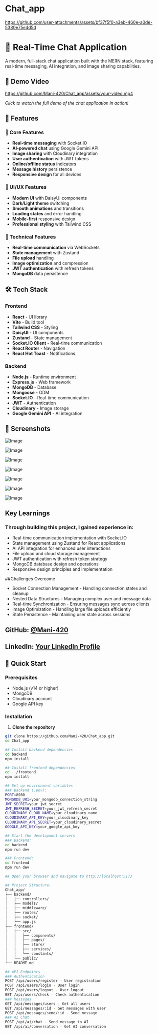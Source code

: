 ﻿# Chat_app

https://github.com/user-attachments/assets/bf37f5f0-a3eb-460e-a0de-5380e75e4d5d

# 💬 Real-Time Chat Application

A modern, full-stack chat application built with the MERN stack, featuring real-time messaging, AI integration, and image sharing capabilities.

## 🎥 Demo Video

https://github.com/Mani-420/Chat_app/assets/your-video.mp4

*Click to watch the full demo of the chat application in action!*

## 🌟 Features

### 🚀 Core Features
- **Real-time messaging** with Socket.IO
- **AI-powered chat** using Google Gemini API
- **Image sharing** with Cloudinary integration
- **User authentication** with JWT tokens
- **Online/offline status** indicators
- **Message history** persistence
- **Responsive design** for all devices

### 🎨 UI/UX Features
- **Modern UI** with DaisyUI components
- **Dark/Light theme** switching
- **Smooth animations** and transitions
- **Loading states** and error handling
- **Mobile-first** responsive design
- **Professional styling** with Tailwind CSS

### 🔧 Technical Features
- **Real-time communication** via WebSockets
- **State management** with Zustand
- **File upload** handling
- **Image optimization** and compression
- **JWT authentication** with refresh tokens
- **MongoDB** data persistence

## 🛠️ Tech Stack

### Frontend
- **React** - UI library
- **Vite** - Build tool
- **Tailwind CSS** - Styling
- **DaisyUI** - UI components
- **Zustand** - State management
- **Socket.IO Client** - Real-time communication
- **React Router** - Navigation
- **React Hot Toast** - Notifications

### Backend
- **Node.js** - Runtime environment
- **Express.js** - Web framework
- **MongoDB** - Database
- **Mongoose** - ODM
- **Socket.IO** - Real-time communication
- **JWT** - Authentication
- **Cloudinary** - Image storage
- **Google Gemini API** - AI integration

## 📱 Screenshots

![Image](https://github.com/user-attachments/assets/48ff8224-b1dc-470d-9ec7-79444244f840)

![Image](https://github.com/user-attachments/assets/6f567c0c-350a-4721-8d42-f89834c395dc)

![Image](https://github.com/user-attachments/assets/5ef99197-52b3-4ae9-88f3-ede0e3db2ab1)

![Image](https://github.com/user-attachments/assets/1317eadd-bb04-42e5-bf39-493958fbfbcb)

![Image](https://github.com/user-attachments/assets/d9c474c5-56aa-4c3c-9f92-023d33f37450)

![Image](https://github.com/user-attachments/assets/fd5d7fd1-0cc4-49d1-9e54-4829d57554d0)

![Image](https://github.com/user-attachments/assets/64c0716f-6ba3-4110-9303-20bd748a49bb)

## Key Learnings
### Through building this project, I gained experience in:

- Real-time communication implementation with Socket.IO
- State management using Zustand for React applications
- AI API integration for enhanced user interactions
- File upload and cloud storage management
- JWT authentication with refresh token strategy
- MongoDB database design and operations
- Responsive design principles and implementation

##Challenges Overcome
- Socket Connection Management - Handling connection states and cleanup
- Nested Data Structures - Managing complex user and message data
- Real-time Synchronization - Ensuring messages sync across clients
- Image Optimization - Handling large file uploads efficiently
- State Persistence - Maintaining user state across sessions

## GitHub: [@Mani-420](https://github.com/Mani-420)
## LinkedIn: [Your LinkedIn Profile](https://www.linkedin.com/in/abdul-rehman-7068aa315/)

## 🚀 Quick Start

### Prerequisites
- Node.js (v14 or higher)
- MongoDB
- Cloudinary account
- Google API key

### Installation

1. **Clone the repository**
```bash
git clone https://github.com/Mani-420/Chat_app.git
cd Chat_app

## Install backend dependencies
cd backend
npm install

## Install frontend dependencies
cd ../frontend
npm install

## Set up environment variables
### Backend (.env):
PORT=8080
MONGODB_URI=your_mongodb_connection_string
JWT_SECRET=your_jwt_secret
JWT_REFRESH_SECRET=your_jwt_refresh_secret
CLOUDINARY_CLOUD_NAME=your_cloudinary_name
CLOUDINARY_API_KEY=your_cloudinary_key
CLOUDINARY_API_SECRET=your_cloudinary_secret
GOOGLE_API_KEY=your_google_api_key

## Start the development servers
### Backend:
cd backend
npm run dev

### Frontend:
cd frontend
npm run dev

## Open your browser and navigate to http://localhost:5173

## Project Structure:
Chat_app/
├── backend/
│   ├── controllers/
│   ├── models/
│   ├── middleware/
│   ├── routes/
│   ├── socket/
│   └── app.js
├── frontend/
│   ├── src/
│   │   ├── components/
│   │   ├── pages/
│   │   ├── store/
│   │   ├── services/
│   │   └── constants/
│   └── public/
└── README.md

## API Endpoints
### Authentication
POST /api/users/register - User registration
POST /api/users/login - User login
POST /api/users/logout - User logout
GET /api/users/check - Check authentication
### Messages
GET /api/messages/users - Get all users
GET /api/messages/:id - Get messages with user
POST /api/messages/send/:id - Send message
### AI Chat
POST /api/ai/chat - Send message to AI
GET /api/ai/conversation - Get AI conversation
